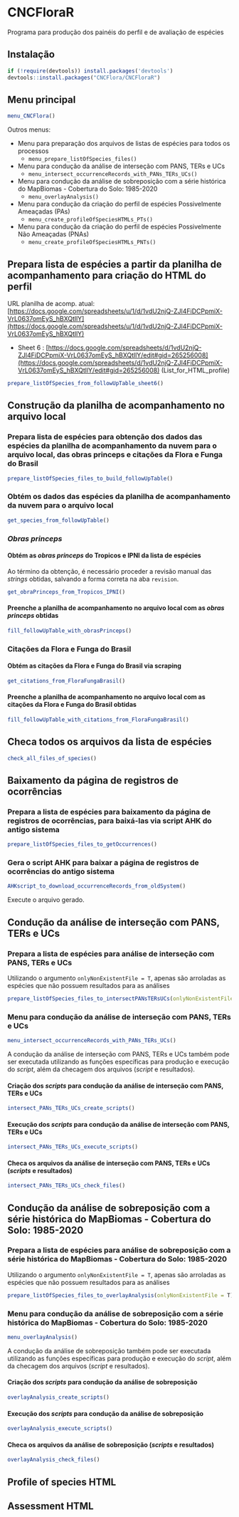 # CNCFloraR
Programa para produção dos painéis do perfil e de avaliação de espécies

## Instalação

```r
if (!require(devtools)) install.packages('devtools')
devtools::install.packages("CNCFlora/CNCFloraR")
```

## Menu principal

```r
menu_CNCFlora()
```

Outros menus:

- Menu para preparação dos arquivos de listas de espécies para todos os processos
  - `menu_prepare_listOfSpecies_files()`
- Menu para condução da análise de interseção com PANS, TERs e UCs
  - `menu_intersect_occurrenceRecords_with_PANs_TERs_UCs()`
- Menu para condução da análise de sobreposição com a série histórica do MapBiomas - Cobertura do Solo: 1985-2020
  - `menu_overlayAnalysis()`
- Menu para condução da criação do perfil de espécies Possivelmente Ameaçadas (PAs)
  - `menu_create_profileOfSpeciesHTMLs_PTs()`
- Menu para condução da criação do perfil de espécies Possivelmente Não Ameaçadas (PNAs)
  - `menu_create_profileOfSpeciesHTMLs_PNTs()`


## Prepara lista de espécies a partir da planilha de acompanhamento para criação do HTML do perfil

URL planilha de acomp. atual: [https://docs.google.com/spreadsheets/u/1/d/1vdU2njQ-ZJl4FiDCPpmiX-VrL0637omEyS_hBXQtllY](https://docs.google.com/spreadsheets/u/1/d/1vdU2njQ-ZJl4FiDCPpmiX-VrL0637omEyS_hBXQtllY)

- Sheet 6 : [https://docs.google.com/spreadsheets/d/1vdU2njQ-ZJl4FiDCPpmiX-VrL0637omEyS_hBXQtllY/edit#gid=265256008](https://docs.google.com/spreadsheets/d/1vdU2njQ-ZJl4FiDCPpmiX-VrL0637omEyS_hBXQtllY/edit#gid=265256008)
(List_for_HTML_profile)

```r
prepare_listOfSpecies_from_followUpTable_sheet6()
```

## Construção da planilha de acompanhamento no arquivo local

### Prepara lista de espécies para obtenção dos dados das espécies da planilha de acompanhamento da nuvem para o arquivo local, das obras princeps e citações da Flora e Funga do Brasil

```r
prepare_listOfSpecies_files_to_build_followUpTable()
```

### Obtém os dados das espécies da planilha de acompanhamento da nuvem para o arquivo local

```r
get_species_from_followUpTable()
```

### *Obras princeps*

#### Obtém as *obras princeps* do Tropicos e IPNI da lista de espécies

Ao término da obtenção, é necessário proceder a revisão manual das *strings* obtidas, salvando a forma correta na aba `revision`.

```r
get_obraPrinceps_from_Tropicos_IPNI()
```

#### Preenche a planilha de acompanhamento no arquivo local com as *obras princeps* obtidas

```r
fill_followUpTable_with_obrasPrinceps()
```

### Citações da Flora e Funga do Brasil

#### Obtém as citações da Flora e Funga do Brasil via scraping

```r
get_citations_from_FloraFungaBrasil()
```

#### Preenche a planilha de acompanhamento no arquivo local com as citações da Flora e Funga do Brasil obtidas

```r
fill_followUpTable_with_citations_from_FloraFungaBrasil()
```

## Checa todos os arquivos da lista de espécies

```r
check_all_files_of_species()
```

## Baixamento da página de registros de ocorrências

### Prepara a lista de espécies para baixamento da página de registros de ocorrências, para baixá-las via script AHK do antigo sistema 

```r
prepare_listOfSpecies_files_to_getOccurrences()
```

### Gera o script AHK para baixar a página de registros de ocorrências do antigo sistema

```r
AHKscript_to_download_occurrenceRecords_from_oldSystem()
```

Execute o arquivo gerado.

## Condução da análise de interseção com PANS, TERs e UCs

### Prepara a lista de espécies para análise de interseção com PANS, TERs e UCs

Utilizando o argumento `onlyNonExistentFile = T`, apenas são arroladas as espécies que não possuem resultados para as análises

```r
prepare_listOfSpecies_files_to_intersectPANsTERsUCs(onlyNonExistentFile = T)
```

### Menu para condução da análise de interseção com PANS, TERs e UCs

```r
menu_intersect_occurrenceRecords_with_PANs_TERs_UCs()
```

A condução da análise de interseção com PANS, TERs e UCs também pode ser executada utilizando as funções específicas para produção e execução do *script*, além da checagem dos arquivos (*script* e resultados).

#### Criação dos *scripts* para condução da análise de interseção com PANS, TERs e UCs

```r
intersect_PANs_TERs_UCs_create_scripts()
```

#### Execução dos *scripts* para condução da análise de interseção com PANS, TERs e UCs

```r
intersect_PANs_TERs_UCs_execute_scripts()
```

#### Checa os arquivos da análise de interseção com PANS, TERs e UCs (*scripts* e resultados)

```r
intersect_PANs_TERs_UCs_check_files()
```

## Condução da análise de sobreposição com a série histórica do MapBiomas - Cobertura do Solo: 1985-2020

### Prepara a lista de espécies para análise de sobreposição com a série histórica do MapBiomas - Cobertura do Solo: 1985-2020

Utilizando o argumento `onlyNonExistentFile = T`, apenas são arroladas as espécies que não possuem resultados para as análises

```r
prepare_listOfSpecies_files_to_overlayAnalysis(onlyNonExistentFile = T)
```

### Menu para condução da análise de sobreposição com a série histórica do MapBiomas - Cobertura do Solo: 1985-2020

```r
menu_overlayAnalysis()
```

A condução da análise de sobreposição também pode ser executada utilizando as funções específicas para produção e execução do *script*, além da checagem dos arquivos (*script* e resultados).

#### Criação dos *scripts* para condução da análise de sobreposição

```r
overlayAnalysis_create_scripts()
```

#### Execução dos *scripts* para condução da análise de sobreposição

```r
overlayAnalysis_execute_scripts()
```

#### Checa os arquivos da análise de sobreposição (*scripts* e resultados)

```r
overlayAnalysis_check_files()
```

## Profile of species HTML

## Assessment HTML

